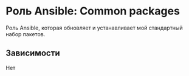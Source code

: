 # Роль Ansible: Common packages

Роль Ansible, которая обновляет и устанавливает мой стандартный набор пакетов.

## Зависимости

Нет
